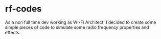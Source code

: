 # rf-codes
As a non full time dev working as Wi-Fi Architect, I decided to create some simple pieces of code to simulate some radio frequency properties and effects.

